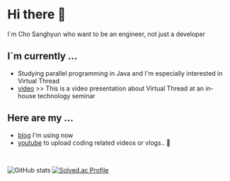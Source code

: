 # Hi there 👋  
I`m Cho Sanghyun who want to be an engineer, not just a developer


## I`m currently ...
- Studying parallel programming in Java and I'm especially interested in Virtual Thread
- [video](https://youtu.be/pt7cNy7KlpE) >> This is a video presentation about Virtual Thread at an in-house technology seminar


## Here are my ...
- [blog](https://jofestudio.tistory.com/) I'm using now
- [youtube](https://www.youtube.com/@jofestudio1835) to upload coding related videos or vlogs.. 🤭


<br/>  

![GitHub stats](https://github-readme-stats.vercel.app/api?username=Cho-SangHyun&show_icons=true&count_private=true)
[![Solved.ac Profile](http://mazassumnida.wtf/api/v2/generate_badge?boj=98shcho)](https://solved.ac/98shcho/)
